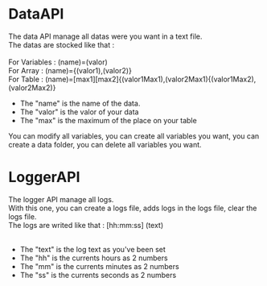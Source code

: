 # DataAPI
The data API manage all datas were you want in a text file.<br>
The datas are stocked like that :<br><br>
For Variables : (name)=(valor)<br>
For Array : (name)={(valor1),(valor2)}<br>
For Table : (name)=[max1][max2]{(valor1Max1),(valor2Max1){(valor1Max2),(valor2Max2)}

- The "name" is the name of the data.<br>
- The "valor" is the valor of your data<br>
- The "max" is the maximum of the place on your table<br>

You can modify all variables, you can create all variables you want, you can create a data folder, you can delete all variables you want.
# LoggerAPI
The logger API manage all logs.<br>
With this one, you can create a logs file, adds logs in the logs file, clear the logs file.<br>
The logs are writed like that : [hh:mm:ss] (text)<br><br>

- The "text" is the log text as you've been set<br>
- The "hh" is the currents hours as 2 numbers<br>
- The "mm" is the currents minutes as 2 numbers<br>
- The "ss" is the currents seconds as 2 numbers<br><br>
# 
